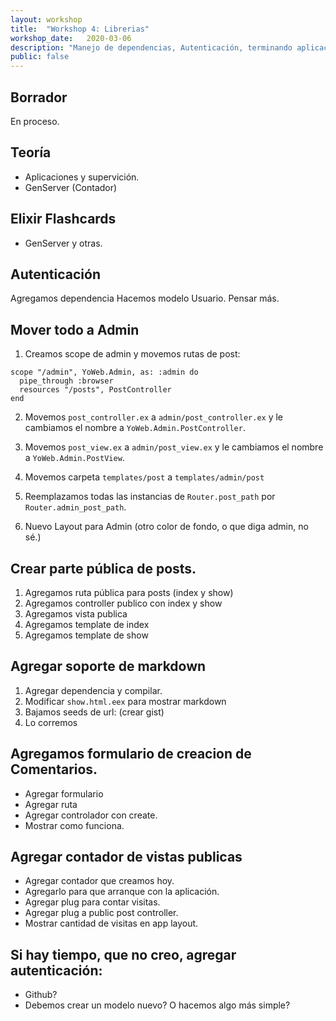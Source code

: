 ```yaml
---
layout: workshop
title:  "Workshop 4: Librerias"
workshop_date:   2020-03-06
description: "Manejo de dependencias, Autenticación, terminando aplicación, releases."
public: false
---
```


## Borrador
En proceso.

## Teoría
* Aplicaciones y supervición.
* GenServer (Contador)

## Elixir Flashcards
* GenServer y otras.

## Autenticación
Agregamos dependencia
Hacemos modelo Usuario.
Pensar más.


## Mover todo a Admin

1. Creamos scope de admin y movemos rutas de post:
```
scope "/admin", YoWeb.Admin, as: :admin do
  pipe_through :browser
  resources "/posts", PostController
end
```

2. Movemos `post_controller.ex` a `admin/post_controller.ex` y le cambiamos el nombre a `YoWeb.Admin.PostController`.

3. Movemos `post_view.ex` a `admin/post_view.ex` y le cambiamos el nombre a `YoWeb.Admin.PostView`.

4. Movemos carpeta `templates/post` a `templates/admin/post`

5. Reemplazamos todas las instancias de `Router.post_path` por `Router.admin_post_path`.

6. Nuevo Layout para Admin (otro color de fondo, o que diga admin, no sé.)


## Crear parte pública de posts.
1. Agregamos ruta pública para posts (index y show)
2. Agregamos controller publico con index y show
3. Agregamos vista publica
4. Agregamos template de index
5. Agregamos template de show

## Agregar soporte de markdown
1. Agregar dependencia y compilar.
2. Modificar `show.html.eex` para mostrar markdown
3. Bajamos seeds de url: (crear gist)
4. Lo corremos

## Agregamos formulario de creacion de Comentarios.
- Agregar formulario
- Agregar ruta
- Agregar controlador con create.
- Mostrar como funciona.

## Agregar contador de vistas publicas
- Agregar contador que creamos hoy.
- Agregarlo para que arranque con la aplicación.
- Agregar plug para contar visitas.
- Agregar plug a public post controller.
- Mostrar cantidad de visitas en app layout.

## Si hay tiempo, que no creo, agregar autenticación:
- Github?
- Debemos crear un modelo nuevo? O hacemos algo más simple?

